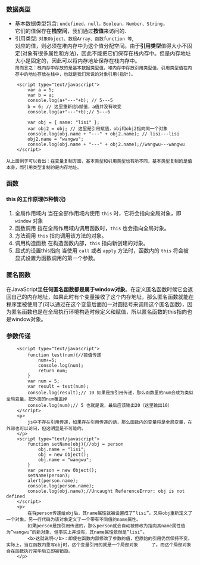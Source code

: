 ### 数据类型
- 基本数据类型包含: `undefined，null，Boolean，Number、String`，</br>
它们的值保存在<b>栈空间</b>，我们通过<b>按值</b>来访问的.
- 引用类型: `对象Object、数组Array、函数function 等`,</br>
对应的值，则必须在堆内存中为这个值分配空间。由于<b>引用类型</b>值得大小不固定(对象有很多属性和方法)，因此不能把它们保存在栈内存中。但是内存地址大小是固定的，因此可以将内存地址保存在栈内存中。</br>
`简而言之：栈内存中存放的是基本数据类型值，堆内存中存放引用类型值，引用类型值在内存中的地址存放在栈中，也就是我们常说的对象引用(指针)。`

```
    <script type="text/javascript">
        var a = 5;
        var b = a;
        console.log(a+"---"+b); // 5---5
        b = 6; // 这里重新给b赋值，a值并没有改变
        console.log(a+"---"+b);// 5---6

        var obj = { name: "lisi" };
        var obj2 = obj; // 这里是引用赋值，obj和obj2指向同一个对象
        console.log(obj.name + "---" + obj2.name); // lisi---lisi
        obj2.name = "wangwu";
        console.log(obj.name + "---" + obj2.name);//wangwu---wangwu
    </script>
```
`从上面例子可以看出：在变量复制方面，基本类型和引用类型也有所不同，基本类型复制的是值本身，而引用类型复制的是内存地址。`

### 函数
#### this 的工作原理(5种情况)
1. 全局作用域内
    当在全部作用域内使用 `this` 时，它将会指向全局对象，即 `window` 对象
2. 函数调用
    挡在全局作用域内调用函数时，`this` 也会指向全局对象。
3. 方法调用
    `this` 指向调用该方法的对象。
4. 调用构造函数
    在构造函数内部，`this` 指向新创建的对象。
5. 显式的设置this指向
    当使用 `call` 或者 `apply` 方法时，函数内的 `this` 将会被显式设置为函数调用的第一个参数。

<div>
        <h3>匿名函数</h3>
        <p>
            在JavaScript里<b>任何匿名函数都是属于window对象</b>。在定义匿名函数时候它会返回自己的内存地址，如果此时有个变量接收了这个内存地址，那么匿名函数就能在程序里被使用了(可以通过在这个变量后面加一对圆括号来调用这个匿名函数)，因为匿名函数也是在全局执行环境构造时候定义和赋值，所以匿名函数的this指向也是window对象。
            <script type="text/javascript">
                (function(){
                    console.log(this == window); // true
                })();
            </script>
        </p>
        <h3>参数传递</h3>
        
        <script type="text/javascript">
            function test(num){//按值传递
                num+=5;
                console.log(num);
                return num;
            }
            var num = 5;
            var result = test(num);
            console.log(result);// 10 如果是按引用传递，那么函数里的num会成为类似全局变量，把外面的num覆盖掉
            console.log(num);// 5 也就是说，最后应该输出20（这里输出10）
        </script>
        <p>
            js中不存在引用传递，如果存在引用传递的话，那么函数内的变量将是全局变量，在外部也可以访问，但这明显是不可能的。 
        </p>
        <script type="text/javascript">
            function setName(obj){//obj = person
                obj.name = "lisi";
                obj = new Object();
                obj.name = "wangwu";
            }
            var person = new Object();
            setName(person);
            alert(person.name);
            console.log(person.name);
            console.log(obj.name);//Uncaught ReferenceError: obj is not defined
        </script>
        <p>
            在将person传递给obj后，其name属性就被设置成了”lisi”。又将obj重新定义了一个对象，另一行代码为该对象定义了一个带有不同值的name属性。 
            如果person是按引用传递的，那么person就会自动被修改为指向其name属性值为”wangwu”的新对象，但事实上并没有，其name属性依然是”lisi”。 
            <b>这就说明</b>：即使在函数内部修改了参数的值，但原始的引用仍然保持不变。实际上，当在函数内重写obj时，这个变量引用的就是一个局部对象     了。而这个局部对象会在函数执行完毕后立即被销毁。
        </p>
</div>

